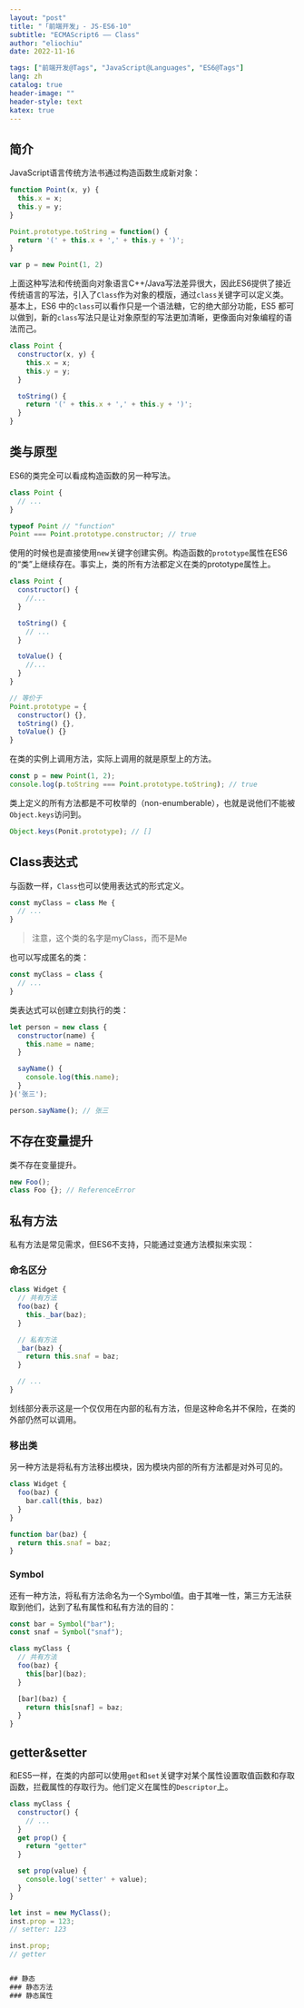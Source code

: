 ```yaml
---
layout: "post"
title: "「前端开发」- JS-ES6-10"
subtitle: "ECMAScript6 —— Class"
author: "eliochiu"
date: 2022-11-16

tags: ["前端开发@Tags", "JavaScript@Languages", "ES6@Tags"]
lang: zh
catalog: true
header-image: ""
header-style: text
katex: true
---
```


## 简介
JavaScript语言传统方法书通过构造函数生成新对象：
```js
function Point(x, y) {
  this.x = x;
  this.y = y;
}

Point.prototype.toString = function() {
  return '(' + this.x + ',' + this.y + ')';
}

var p = new Point(1, 2)
```

上面这种写法和传统面向对象语言C++/Java写法差异很大，因此ES6提供了接近传统语言的写法，引入了`Class`作为对象的模版，通过`class`关键字可以定义类。基本上，ES6 中的`class`可以看作只是一个语法糖，它的绝大部分功能，ES5 都可以做到，新的`class`写法只是让对象原型的写法更加清晰，更像面向对象编程的语法而己。
```js
class Point {
  constructor(x, y) {
    this.x = x;
    this.y = y;
  }

  toString() {
    return '(' + this.x + ',' + this.y + ')';
  }
}
```

## 类与原型
ES6的类完全可以看成构造函数的另一种写法。
```js
class Point {
  // ...
}

typeof Point // "function"
Point === Point.prototype.constructor; // true
```

使用的时候也是直接使用`new`关键字创建实例。构造函数的`prototype`属性在ES6的“类”上继续存在。事实上，类的所有方法都定义在类的prototype属性上。
```js
class Point {
  constructor() {
    //...
  }

  toString() {
    // ...
  }

  toValue() {
    //...
  }
}

// 等价于
Point.prototype = {
  constructor() {},
  toString() {},
  toValue() {}
}
```
在类的实例上调用方法，实际上调用的就是原型上的方法。
```js
const p = new Point(1, 2);
console.log(p.toString === Point.prototype.toString); // true
```

类上定义的所有方法都是不可枚举的（non-enumberable），也就是说他们不能被`Object.keys`访问到。
```js
Object.keys(Ponit.prototype); // []
```

## Class表达式
与函数一样，`Class`也可以使用表达式的形式定义。
```js
const myClass = class Me {
  // ...
}
```
> 注意，这个类的名字是myClass，而不是Me

也可以写成匿名的类：
```js
const myClass = class {
  // ...
}
```

类表达式可以创建立刻执行的类：
```js
let person = new class {
  constructor(name) {
    this.name = name;
  }

  sayName() {
    console.log(this.name);
  }
}('张三');

person.sayName(); // 张三
```

## 不存在变量提升
类不存在变量提升。
```js
new Foo();
class Foo {}; // ReferenceError
```

## 私有方法
私有方法是常见需求，但ES6不支持，只能通过变通方法模拟来实现：
### 命名区分
```js
class Widget {
  // 共有方法
  foo(baz) {
    this._bar(baz);
  }

  // 私有方法
  _bar(baz) {
    return this.snaf = baz;
  }

  // ...
}
```
划线部分表示这是一个仅仅用在内部的私有方法，但是这种命名并不保险，在类的外部仍然可以调用。

### 移出类
另一种方法是将私有方法移出模块，因为模块内部的所有方法都是对外可见的。
```js
class Widget {
  foo(baz) {
    bar.call(this, baz)
  }
}

function bar(baz) {
  return this.snaf = baz;
}
```

### Symbol
还有一种方法，将私有方法命名为一个Symbol值。由于其唯一性，第三方无法获取到他们，达到了私有属性和私有方法的目的：
```js
const bar = Symbol("bar");
const snaf = Symbol("snaf");

class myClass {
  // 共有方法
  foo(baz) {
    this[bar](baz);
  }

  [bar](baz) {
    return this[snaf] = baz;
  }
}
```


## getter&setter
和ES5一样，在类的内部可以使用`get`和`set`关键字对某个属性设置取值函数和存取函数，拦截属性的存取行为。他们定义在属性的`Descriptor`上。
```js
class myClass {
  constructor() {
    // ...
  }
  get prop() {
    return "getter"
  }

  set prop(value) {
    console.log('setter' + value);
  }
}

let inst = new MyClass();
inst.prop = 123;
// setter: 123

inst.prop;
// getter


## 静态
### 静态方法
### 静态属性






